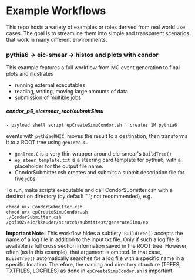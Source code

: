 # Example Workflows

This repo hosts a variety of examples or roles derived from real world use cases. 
The goal is to streamline them into simple and transparent scenarios that work in many different environments.

### pythia6 → eic-smear → histos and plots with condor
This example features a full workflow from MC event generation to final plots and illustrates
- running external executables
- reading, writing, moving large amounts of data
- submission of multible jobs

##### condor_p6_eicsmear_root/submitSimu
    - payload shell script epCreateSimuCondor.sh`` creates 1M pythia6
  events with ``pythiaeRHIC``, moves the result to a destination, then transforms 
  it to a ROOT tree using ``genTree.C``.
- ``genTree.C`` is a very thin wrapper around eic-smear's ``BuildTree()``
- ``ep_steer_template.txt`` is a steering card template for pythia6, 
  with a placeholder for the output file name.
- CondorSubmitter.csh creates and submits a submit description file for five jobs

To run, make scripts executable and call CondorSubmitter.csh with a destination directory (by default "."; not recommended),
e.g.
```
chmod u+x CondorSubmitter.csh
chmod u+x epCreateSimuCondor.sh
./CondorSubmitter.csh /gpfs02/eic/kkauder/scratch/submittest/generateSimu/ep
```

**Important Note:** 
This workflow hides a subtlety: ``BuildTree()`` accepts the name of 
a log file in addition to the input txt file.
Only if such a log file is available is full cross section information saved in the ROOT tree.
However, often (as in this example), that argument is omitted. In that case, 
``BuildTree()`` automatically searches for a log file with a specific name in a specific location.
Therefore, the naming and directory structure (TREES, TXTFILES, LOGFILES) 
as done in ``epCreateSimuCondor.sh`` is important. 





